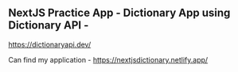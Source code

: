 ## NextJS Practice App - Dictionary App using Dictionary API - 
https://dictionaryapi.dev/

Can find my application - 
https://nextjsdictionary.netlify.app/

